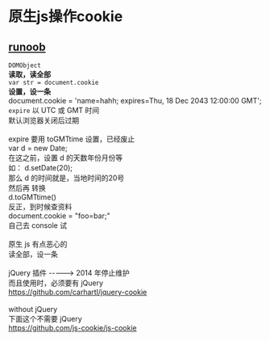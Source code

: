 # 原生js操作cookie
[runoob](http://www.runoob.com/js/js-cookies.html)
---
`DOMObject` <br>
**读取，读全部** <br>
`var str = document.cookie` <br>
**设置，设一条** <br>
document.cookie = 'name=hahh; expires=Thu, 18 Dec 2043 12:00:00 GMT'; <br>
`expire` 以 UTC 或 GMT 时间 <br>
默认浏览器关闭后过期 <br>
<br>
expire 要用 toGMTtime 设置，已经废止 <br>
var d = new Date; <br>
在这之前，设置 d 的天数年份月份等 <br>
如： d.setDate(20); <br>
那么 d 的时间就是，当地时间的20号 <br>
然后再 转换 <br>
d.toGMTtime() <br>
反正，到时候查资料 <br>
document.cookie = "foo=bar;" <br>
自己去 console 试 <br>
 <br>
原生 js 有点恶心的 <br>
读全部，设一条 <br>
 <br>
jQuery 插件    -----> 2014 年停止维护 <br>
而且使用时，必须要有 jQuery <br>
https://github.com/carhartl/jquery-cookie <br>
 <br>
without jQuery <br>
下面这个不需要 jQuery <br>
https://github.com/js-cookie/js-cookie <br>